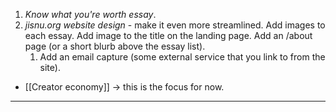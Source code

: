 1. *Know what you're worth essay*.
2. *jisnu.org website design* - make it even more streamlined. Add images to each essay. Add image to the title on the landing page. Add an /about page (or a short blurb above the essay list).
	1. Add an email capture (some external service that you link to from the site).

- [[Creator economy]] -> this is the focus for now.

---

